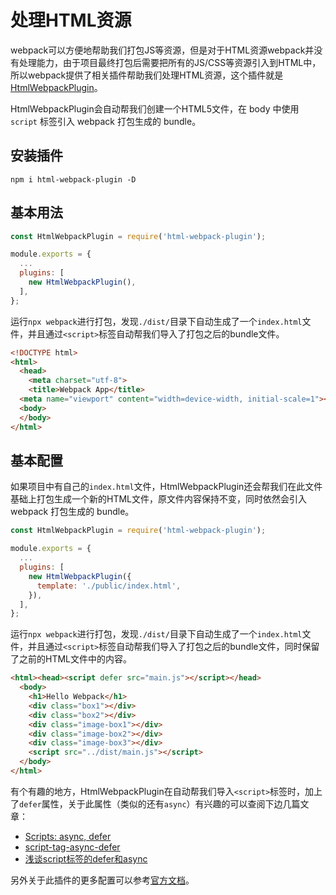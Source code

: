 # 处理HTML资源

webpack可以方便地帮助我们打包JS等资源，但是对于HTML资源webpack并没有处理能力，由于项目最终打包后需要把所有的JS/CSS等资源引入到HTML中，所以webpack提供了相关插件帮助我们处理HTML资源，这个插件就是[HtmlWebpackPlugin](https://webpack.js.org/plugins/html-webpack-plugin/#root)。

HtmlWebpackPlugin会自动帮我们创建一个HTML5文件，在 body 中使用 `script` 标签引入 webpack 打包生成的 bundle。 

## 安装插件

```text
npm i html-webpack-plugin -D
```

## 基本用法

```javascript
const HtmlWebpackPlugin = require('html-webpack-plugin');

module.exports = {
  ...
  plugins: [
    new HtmlWebpackPlugin(),
  ],
};
```

运行`npx webpack`进行打包，发现`./dist/`目录下自动生成了一个`index.html`文件，并且通过`<script>`标签自动帮我们导入了打包之后的bundle文件。

```html
<!DOCTYPE html>
<html>
  <head>
    <meta charset="utf-8">
    <title>Webpack App</title>
  <meta name="viewport" content="width=device-width, initial-scale=1"><script defer src="main.js"></script></head>
  <body>
  </body>
</html>
```

## 基本配置

如果项目中有自己的`index.html`文件，HtmlWebpackPlugin还会帮我们在此文件基础上打包生成一个新的HTML文件，原文件内容保持不变，同时依然会引入 webpack 打包生成的 bundle。 

```javascript
const HtmlWebpackPlugin = require('html-webpack-plugin');

module.exports = {
  ...
  plugins: [
    new HtmlWebpackPlugin({
      template: './public/index.html',
    }),
  ],
};
```

运行`npx webpack`进行打包，发现`./dist/`目录下自动生成了一个`index.html`文件，并且通过`<script>`标签自动帮我们导入了打包之后的bundle文件，同时保留了之前的HTML文件中的内容。

```html
<html><head><script defer src="main.js"></script></head>
  <body>
    <h1>Hello Webpack</h1>
    <div class="box1"></div>
    <div class="box2"></div>
    <div class="image-box1"></div>
    <div class="image-box2"></div>
    <div class="image-box3"></div>
    <script src="../dist/main.js"></script>
  </body>
</html>
```

有个有趣的地方，HtmlWebpackPlugin在自动帮我们导入`<script>`标签时，加上了`defer`属性，关于此属性（类似的还有`async`）有兴趣的可以查阅下边几篇文章：

* [Scripts: async, defer](https://javascript.info/script-async-defer)
* [script-tag-async-defer](https://stackoverflow.com/questions/10808109/script-tag-async-defer)
* [浅谈script标签的defer和async](https://juejin.cn/post/6844903560879013896)



另外关于此插件的更多配置可以参考[官方文档](https://github.com/jantimon/html-webpack-plugin)。